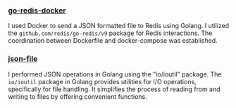 
### [go-redis-docker](https://github.com/eyupakdniz/go-assignment/tree/main/go-redis)
I used Docker to send a JSON formatted file to Redis using Golang. I utilized the `github.com/redis/go-redis/v9` package for Redis interactions. The coordination between Dockerfile and docker-compose was established.

### [json-file](https://github.com/eyupakdniz/go-assignment/tree/main/json-file)
I performed JSON operations in Golang using the "io/ioutil" package. The `io/ioutil` package in Golang provides utilities for I/O operations, specifically for file handling. It simplifies the process of reading from and writing to files by offering convenient functions.

